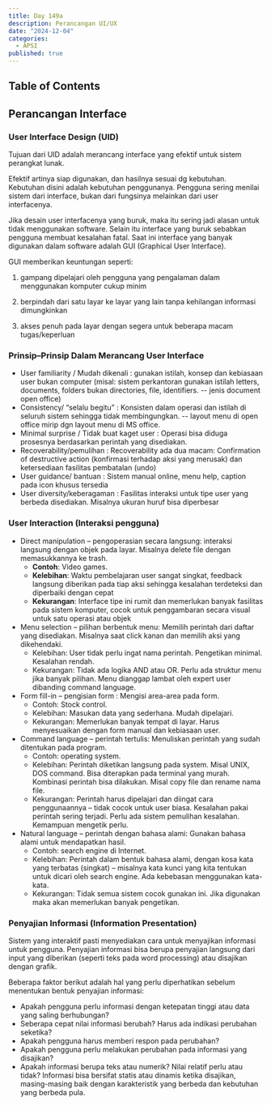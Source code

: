 ```yaml
---
title: Day 149a
description: Perancangan UI/UX
date: "2024-12-04"
categories:
  - APSI
published: true
---
```


## Table of Contents

## Perancangan Interface

### User Interface Design (UID)

Tujuan dari UID adalah merancang interface yang efektif untuk sistem perangkat lunak.

Efektif artinya siap digunakan, dan hasilnya sesuai dg kebutuhan. Kebutuhan disini adalah kebutuhan penggunanya. Pengguna sering menilai sistem dari interface, bukan dari fungsinya melainkan dari user interfacenya.

Jika desain user interfacenya yang buruk, maka itu sering jadi alasan untuk tidak menggunakan software. Selain itu interface yang buruk sebabkan pengguna membuat kesalahan fatal. Saat ini interface yang banyak digunakan dalam software adalah GUI (Graphical User Interface).

GUI memberikan keuntungan seperti:

1. gampang dipelajari oleh pengguna yang pengalaman dalam menggunakan komputer cukup minim

2. berpindah dari satu layar ke layar yang lain tanpa kehilangan informasi dimungkinkan

3. akses penuh pada layar dengan segera untuk beberapa macam tugas/keperluan

### Prinsip–Prinsip Dalam Merancang User Interface

- User familiarity / Mudah dikenali : gunakan istilah, konsep dan kebiasaan user bukan computer (misal: sistem perkantoran gunakan istilah letters, documents, folders bukan directories, file, identifiers. -- jenis document open office)
- Consistency/ “selalu begitu” : Konsisten dalam operasi dan istilah di seluruh sistem sehingga tidak membingungkan. -- layout menu di open office mirip dgn layout menu di MS office.
- Minimal surprise / Tidak buat kaget user : Operasi bisa diduga prosesnya berdasarkan perintah yang disediakan.
- Recoverability/pemulihan : Recoverability ada dua macam: Confirmation of destructive action (konfirmasi terhadap aksi yang merusak) dan ketersediaan fasilitas pembatalan (undo)
- User guidance/ bantuan : Sistem manual online, menu help, caption pada icon khusus tersedia
- User diversity/keberagaman : Fasilitas interaksi untuk tipe user yang berbeda disediakan. Misalnya ukuran huruf bisa diperbesar

### User Interaction (Interaksi pengguna)

- Direct manipulation – pengoperasian secara langsung: interaksi langsung dengan objek pada layar. Misalnya delete file dengan memasukkannya ke trash.
  - **Contoh**: Video games.
  - **Kelebihan**: Waktu pembelajaran user sangat singkat, feedback langsung diberikan pada tiap aksi sehingga kesalahan terdeteksi dan diperbaiki dengan cepat
  - **Kekurangan**: Interface tipe ini rumit dan memerlukan banyak fasilitas pada sistem komputer, cocok untuk penggambaran secara visual untuk satu operasi atau objek
- Menu selection – pilihan berbentuk menu: Memilih perintah dari daftar yang disediakan. Misalnya saat click kanan dan memilih aksi yang dikehendaki.
  - Kelebihan: User tidak perlu ingat nama perintah. Pengetikan minimal. Kesalahan rendah.
  - Kekurangan: Tidak ada logika AND atau OR. Perlu ada struktur menu jika banyak pilihan. Menu dianggap lambat oleh expert user dibanding command language.
- Form fill-in – pengisian form : Mengisi area-area pada form.
  - Contoh: Stock control.
  - Kelebihan: Masukan data yang sederhana. Mudah dipelajari.
  - Kekurangan: Memerlukan banyak tempat di layar. Harus menyesuaikan dengan form manual dan kebiasaan user.
- Command language – perintah tertulis: Menuliskan perintah yang sudah ditentukan pada program.
  - Contoh: operating system.
  - Kelebihan: Perintah diketikan langsung pada system. Misal UNIX, DOS command. Bisa diterapkan pada terminal yang murah. Kombinasi perintah bisa dilakukan. Misal copy file dan rename nama file.
  - Kekurangan: Perintah harus dipelajari dan diingat cara penggunaannya – tidak cocok untuk user biasa. Kesalahan pakai perintah sering terjadi. Perlu ada sistem pemulihan kesalahan. Kemampuan mengetik perlu.
- Natural language – perintah dengan bahasa alami: Gunakan bahasa alami untuk mendapatkan hasil.
  - Contoh: search engine di Internet.
  - Kelebihan: Perintah dalam bentuk bahasa alami, dengan kosa kata yang terbatas (singkat) – misalnya kata kunci yang kita tentukan untuk dicari oleh search engine. Ada kebebasan menggunakan kata-kata.
  - Kekurangan: Tidak semua sistem cocok gunakan ini. Jika digunakan maka akan memerlukan banyak pengetikan.

### Penyajian Informasi (Information Presentation)

Sistem yang interaktif pasti menyediakan cara untuk menyajikan informasi untuk pengguna. Penyajian informasi bisa berupa penyajian langsung dari input yang diberikan (seperti teks pada word processing) atau disajikan dengan grafik.

Beberapa faktor berikut adalah hal yang perlu diperhatikan sebelum menentukan bentuk penyajian informasi:

- Apakah pengguna perlu informasi dengan ketepatan tinggi atau data yang saling berhubungan?
- Seberapa cepat nilai informasi berubah? Harus ada indikasi perubahan seketika?
- Apakah pengguna harus memberi respon pada perubahan?
- Apakah pengguna perlu melakukan perubahan pada informasi yang disajikan?
- Apakah informasi berupa teks atau numerik? Nilai relatif perlu atau tidak? Informasi bisa bersifat statis atau dinamis ketika disajikan, masing-masing baik dengan karakteristik yang berbeda dan kebutuhan yang berbeda pula.
